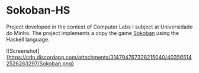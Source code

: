 # Sokoban-HS
Project developed in the context of Computer Labs I subject at Universidade do Minho. 
The project implements a copy the game [Sokoban](https://sokoban.info/) using the Haskell language.

![Screenshot]{https://cdn.discordapp.com/attachments/314794767328215040/403565142526263297/Sokoban.png}
